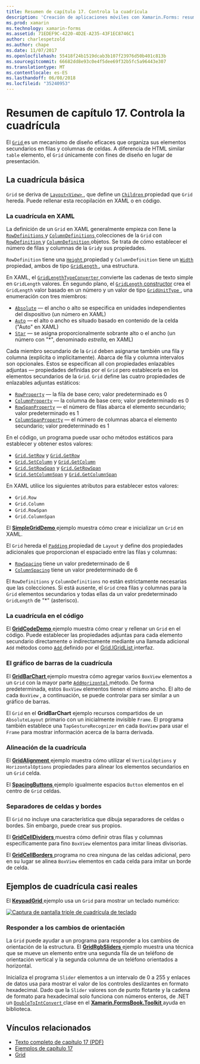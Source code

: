 ```yaml
---
title: Resumen de capítulo 17. Controla la cuadrícula
description: 'Creación de aplicaciones móviles con Xamarin.Forms: resumen de capítulo 17. Controla la cuadrícula'
ms.prod: xamarin
ms.technology: xamarin-forms
ms.assetid: 71EDEF9C-4220-4D2E-A235-43F1EC8746C1
author: charlespetzold
ms.author: chape
ms.date: 11/07/2017
ms.openlocfilehash: 55418f24b1519dcab3b107f23976d50b401c813b
ms.sourcegitcommit: 66682dd8e93c0e4f5dee69f32b5fc5a96443e307
ms.translationtype: MT
ms.contentlocale: es-ES
ms.lasthandoff: 06/08/2018
ms.locfileid: "35240953"
---
```

# <a name="summary-of-chapter-17-mastering-the-grid"></a>Resumen de capítulo 17. Controla la cuadrícula

El [ `Grid` ](https://developer.xamarin.com/api/type/Xamarin.Forms.Grid/) es un mecanismo de diseño eficaces que organiza sus elementos secundarios en filas y columnas de celdas. A diferencia de HTML similar `table` elemento, el `Grid` únicamente con fines de diseño en lugar de presentación.

## <a name="the-basic-grid"></a>La cuadrícula básica

`Grid` se deriva de [ `Layout<View>` ](https://developer.xamarin.com/api/type/Xamarin.Forms.Layout%3CT%3E/), que define un [ `Children` ](https://developer.xamarin.com/api/property/Xamarin.Forms.Layout%3CT%3E.Children/) propiedad que `Grid` hereda. Puede rellenar esta recopilación en XAML o en código.

### <a name="the-grid-in-xaml"></a>La cuadrícula en XAML

La definición de un `Grid` en XAML generalmente empieza con llene la [ `RowDefinitions` ](https://developer.xamarin.com/api/property/Xamarin.Forms.Grid.RowDefinitions/) y [ `ColumnDefinitions` ](https://developer.xamarin.com/api/property/Xamarin.Forms.Grid.ColumnDefinitions/) colecciones de la `Grid` con [ `RowDefinition` ](https://developer.xamarin.com/api/type/Xamarin.Forms.RowDefinition/) y [ `ColumnDefinition` ](https://developer.xamarin.com/api/type/Xamarin.Forms.ColumnDefinition/) objetos. Se trata de cómo establecer el número de filas y columnas de la `Grid`y sus propiedades.

`RowDefinition` tiene una [ `Height` ](https://developer.xamarin.com/api/property/Xamarin.Forms.RowDefinition.Height/) propiedad y `ColumnDefinition` tiene un [ `Width` ](https://developer.xamarin.com/api/property/Xamarin.Forms.ColumnDefinition.Width/) propiedad, ambos de tipo [ `GridLength` ](https://developer.xamarin.com/api/type/Xamarin.Forms.GridLength/), una estructura.

En XAML, el [ `GridLengthTypeConverter` ](https://developer.xamarin.com/api/type/Xamarin.Forms.GridLengthTypeConverter/) convierte las cadenas de texto simple en `GridLength` valores. En segundo plano, el [ `GridLength` constructor](https://developer.xamarin.com/api/constructor/Xamarin.Forms.GridLength.GridLength/p/System.Double/Xamarin.Forms.GridUnitType/) crea el `GridLength` valor basado en un número y un valor de tipo [ `GridUnitType` ](https://developer.xamarin.com/api/type/Xamarin.Forms.GridUnitType/), una enumeración con tres miembros:

- [`Absolute`](https://developer.xamarin.com/api/field/Xamarin.Forms.GridUnitType.Absolute/) &mdash; el ancho o alto se especifica en unidades independientes del dispositivo (un número en XAML)
- [`Auto`](https://developer.xamarin.com/api/field/Xamarin.Forms.GridUnitType.Auto/) &mdash; el alto o ancho es situado basado en contenido de la celda ("Auto" en XAML)
- [`Star`](https://developer.xamarin.com/api/field/Xamarin.Forms.GridUnitType.Star/) &mdash; se asigna proporcionalmente sobrante alto o el ancho (un número con "\*", denominado *estrella*, en XAML)

Cada miembro secundario de la `Grid` deben asignarse también una fila y columna (explícita o implícitamente). Abarca de fila y columna intervalos son opcionales. Estos se especifican all con propiedades enlazables adjuntas &mdash; propiedades definidas por el `Grid` pero establecerla en los elementos secundarios de la `Grid`. `Grid` define las cuatro propiedades de enlazables adjuntas estáticos:

- [`RowProperty`](https://developer.xamarin.com/api/field/Xamarin.Forms.Grid.RowProperty/) &mdash; la fila de base cero; valor predeterminado es 0
- [`ColumnProperty`](https://developer.xamarin.com/api/field/Xamarin.Forms.Grid.ColumnProperty/) &mdash; la columna de base cero; valor predeterminado es 0
- [`RowSpanProperty`](https://developer.xamarin.com/api/field/Xamarin.Forms.Grid.RowSpanProperty/) &mdash; el número de filas abarca el elemento secundario; valor predeterminado es 1
- [`ColumnSpanProperty`](https://developer.xamarin.com/api/field/Xamarin.Forms.Grid.ColumnSpanProperty/) &mdash; el número de columnas abarca el elemento secundario; valor predeterminado es 1

En el código, un programa puede usar ocho métodos estáticos para establecer y obtener estos valores:

- [`Grid.SetRow`](https://developer.xamarin.com/api/member/Xamarin.Forms.Grid.SetRow/p/Xamarin.Forms.BindableObject/System.Int32/) y [`Grid.GetRow`](https://developer.xamarin.com/api/member/Xamarin.Forms.Grid.GetRow/p/Xamarin.Forms.BindableObject/)
- [`Grid.SetColumn`](https://developer.xamarin.com/api/member/Xamarin.Forms.Grid.SetColumn/p/Xamarin.Forms.BindableObject/System.Int32/) y [`Grid.GetColumn`](https://developer.xamarin.com/api/member/Xamarin.Forms.Grid.GetColumn/p/Xamarin.Forms.BindableObject/)
- [`Grid.SetRowSpan`](https://developer.xamarin.com/api/member/Xamarin.Forms.Grid.SetRowSpan/p/Xamarin.Forms.BindableObject/System.Int32/) y [`Grid.GetRowSpan`](https://developer.xamarin.com/api/member/Xamarin.Forms.Grid.GetRowSpan/p/Xamarin.Forms.BindableObject/)
- [`Grid.SetColumnSpan`](https://developer.xamarin.com/api/member/Xamarin.Forms.Grid.SetColumnSpan/p/Xamarin.Forms.BindableObject/System.Int32/) y [`Grid.GetColumnSpan`](https://developer.xamarin.com/api/member/Xamarin.Forms.Grid.GetColumnSpan/p/Xamarin.Forms.BindableObject/)

En XAML utilice los siguientes atributos para establecer estos valores:

- `Grid.Row`
- `Grid.Column`
- `Grid.RowSpan`
- `Grid.ColumnSpan`

El [ **SimpleGridDemo** ](https://github.com/xamarin/xamarin-forms-book-samples/tree/master/Chapter17/SimpleGridDemo) ejemplo muestra cómo crear e inicializar un `Grid` en XAML.

El `Grid` hereda el [ `Padding` ](https://developer.xamarin.com/api/property/Xamarin.Forms.Layout.Padding/) propiedad de `Layout` y define dos propiedades adicionales que proporcionan el espaciado entre las filas y columnas:

- [`RowSpacing`](https://developer.xamarin.com/api/property/Xamarin.Forms.Grid.RowSpacing/) tiene un valor predeterminado de 6
- [`ColumnSpacing`](https://developer.xamarin.com/api/property/Xamarin.Forms.Grid.ColumnSpacing/) tiene un valor predeterminado de 6

El `RowDefinitions` y `ColumnDefinitions` no están estrictamente necesarias que las colecciones. Si está ausente, el `Grid` crea filas y columnas para la `Grid` elementos secundarios y todas ellas da un valor predeterminado `GridLength` de "\*" (asterisco).

### <a name="the-grid-in-code"></a>La cuadrícula en el código

El [ **GridCodeDemo** ](https://github.com/xamarin/xamarin-forms-book-samples/tree/master/Chapter17/GridCodeDemo) ejemplo muestra cómo crear y rellenar un `Grid` en el código. Puede establecer las propiedades adjuntas para cada elemento secundario directamente o indirectamente mediante una llamada adicional `Add` métodos como [ `Add` ](https://developer.xamarin.com/api/member/Xamarin.Forms.Grid+IGridList%3CT%3E.Add/p/Xamarin.Forms.View/System.Int32/System.Int32/System.Int32/System.Int32/) definido por el [Grid.IGridList<T> ](https://developer.xamarin.com/api/type/Xamarin.Forms.Grid+IGridList%3CT%3E/) interfaz.

### <a name="the-grid-bar-chart"></a>El gráfico de barras de la cuadrícula

El [ **GridBarChart** ](https://github.com/xamarin/xamarin-forms-book-samples/tree/master/Chapter17/GridBarChart) ejemplo muestra cómo agregar varios `BoxView` elementos a un `Grid` con la mayor parte [ `AddHorizontal` ](https://developer.xamarin.com/api/member/Xamarin.Forms.Grid+IGridList%3CT%3E.AddHorizontal/p/System.Collections.Generic.IEnumerable%7BXamarin.Forms.View%7D/) método. De forma predeterminada, estos `BoxView` elementos tienen el mismo ancho. El alto de cada `BoxView` , a continuación, se puede controlar para ser similar a un gráfico de barras.

El `Grid` en el **GridBarChart** ejemplo recursos compartidos de un `AbsoluteLayout` primario con un inicialmente invisible `Frame`. El programa también establece una `TapGestureRecognizer` en cada `BoxView` para usar el `Frame` para mostrar información acerca de la barra derivada.

### <a name="alignment-in-the-grid"></a>Alineación de la cuadrícula

El [ **GridAlignment** ](https://github.com/xamarin/xamarin-forms-book-samples/tree/master/Chapter17/GridAlignment) ejemplo muestra cómo utilizar el `VerticalOptions` y `HorizontalOptions` propiedades para alinear los elementos secundarios en un `Grid` celda.

El [ **SpacingButtons** ](https://github.com/xamarin/xamarin-forms-book-samples/tree/master/Chapter17/SpacingButtons) ejemplo igualmente espacios `Button` elementos en el centro de `Grid` celdas.

### <a name="cell-dividers-and-borders"></a>Separadores de celdas y bordes

El `Grid` no incluye una característica que dibuja separadores de celdas o bordes. Sin embargo, puede crear sus propios.

El [ **GridCellDividers** ](https://github.com/xamarin/xamarin-forms-book-samples/tree/master/Chapter17/GridCellDividers) muestra cómo definir otras filas y columnas específicamente para fino `BoxView` elementos para imitar líneas divisorias.

El [ **GridCellBorders** ](https://github.com/xamarin/xamarin-forms-book-samples/tree/master/Chapter17/GridCellBorders) programa no crea ninguna de las celdas adicional, pero en su lugar se alinea `BoxView` elementos en cada celda para imitar un borde de celda.

## <a name="almost-real-life-grid-examples"></a>Ejemplos de cuadrícula casi reales

El [ **KeypadGrid** ](https://github.com/xamarin/xamarin-forms-book-samples/tree/master/Chapter17/KeypadGrid) ejemplo usa un `Grid` para mostrar un teclado numérico:

[![Captura de pantalla triple de cuadrícula de teclado](images/ch17fg12-small.png "teclado cuadrícula")](images/ch17fg12-large.png#lightbox "cuadrícula de teclado")

### <a name="responding-to-orientation-changes"></a>Responder a los cambios de orientación

La `Grid` puede ayudar a un programa para responder a los cambios de orientación de la estructura. El [ **GridRgbSliders** ](https://github.com/xamarin/xamarin-forms-book-samples/tree/master/Chapter17/GridRgbSliders) ejemplo muestra una técnica que se mueve un elemento entre una segunda fila de un teléfono de orientación vertical y la segunda columna de un teléfono orientados a horizontal.

Inicializa el programa `Slider` elementos a un intervalo de 0 a 255 y enlaces de datos usa para mostrar el valor de los controles deslizantes en formato hexadecimal. Dado que la `Slider` valores son de punto flotante y la cadena de formato para hexadecimal solo funciona con números enteros, de .NET un [ `DoubleToIntConvert` ](https://github.com/xamarin/xamarin-forms-book-samples/blob/master/Libraries/Xamarin.FormsBook.Toolkit/Xamarin.FormsBook.Toolkit/DoubleToIntConverter.cs) clase en el [ **Xamarin.FormsBook.Toolkit** ](https://github.com/xamarin/xamarin-forms-book-samples/tree/master/Libraries/Xamarin.FormsBook.Toolkit) ayuda en biblioteca.



## <a name="related-links"></a>Vínculos relacionados

- [Texto completo de capítulo 17 (PDF)](https://download.xamarin.com/developer/xamarin-forms-book/XamarinFormsBook-Ch17-Apr2016.pdf)
- [Ejemplos de capítulo 17](https://github.com/xamarin/xamarin-forms-book-samples/tree/master/Chapter17)
- [Grid](~/xamarin-forms/user-interface/layouts/grid.md)
